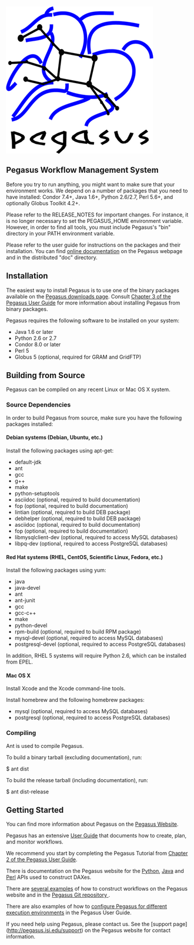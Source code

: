 ![Pegasus](doc/docbook/images/pegasusfront-black-reduced.png)

Pegasus Workflow Management System
----------------------------------

Before you try to run anything, you might want to make sure that your
environment works. We depend on a number of packages that you need to have
installed: Condor 7.4+, Java 1.6+, Python 2.6/2.7, Perl 5.6+, and optionally
Globus Toolkit 4.2+.

Please refer to the RELEASE_NOTES for important changes. For instance, it is no
longer necessary to set the PEGASUS_HOME environment variable. However, in
order to find all tools, you must include Pegasus's "bin" directory in your
PATH environment variable.

Please refer to the user guide for instructions on the packages and their
installation. You can find [online documentation](http://pegasus.isi.edu/documentation)
on the Pegasus webpage and in the distributed "doc" directory. 

Installation
------------

The easiest way to install Pegasus is to use one of the binary packages
available on the [Pegasus downloads page](http://pegasus.isi.edu/downloads).
Consult [Chapter 3 of the Pegasus User Guide](http://pegasus.isi.edu/wms/docs/latest/installation.php)
for more information about installing Pegasus from binary packages.

Pegasus requires the following software to be installed on your system:

* Java 1.6 or later
* Python 2.6 or 2.7
* Condor 8.0 or later
* Perl 5
* Globus 5 (optional, required for GRAM and GridFTP)

Building from Source
--------------------

Pegasus can be compiled on any recent Linux or Mac OS X system.

### Source Dependencies

In order to build Pegasus from source, make sure you have the following
packages installed:

#### Debian systems (Debian, Ubuntu, etc.)

Install the following packages using apt-get:

* default-jdk
* ant
* gcc
* g++
* make
* python-setuptools
* asciidoc (optional, required to build documentation)
* fop (optional, required to build documentation)
* lintian (optional, required to build DEB package)
* debhelper (optional, required to build DEB package)
* asciidoc (optional, required to build documentation)
* fop (optional, required to build documentation)
* libmysqlclient-dev (optional, required to access MySQL databases)
* libpq-dev (optional, required to access PostgreSQL databases)

#### Red Hat systems (RHEL, CentOS, Scientific Linux, Fedora, etc.)

Install the following packages using yum:

* java
* java-devel
* ant
* ant-junit
* gcc
* gcc-c++
* make
* python-devel
* rpm-build (optional, required to build RPM package)
* mysql-devel (optional, required to access MySQL databases)
* postgresql-devel (optional, required to access PostgreSQL databases)

In addition, RHEL 5 systems will require Python 2.6, which can be
installed from EPEL.

#### Mac OS X

Install Xcode and the Xcode command-line tools.

Install homebrew and the following homebrew packages:

* mysql (optional, required to access MySQL databases)
* postgresql (optional, required to access PostgreSQL databases)

### Compiling

Ant is used to compile Pegasus.

To build a binary tarball (excluding documentation), run:

 $ ant dist

To build the release tarball (including documentation), run:

 $ ant dist-release

Getting Started
---------------

You can find more information about Pegasus on the [Pegasus Website](http://pegasus.isi.edu).

Pegasus has an extensive [User Guide](http://pegasus.isi.edu/wms/docs/latest/)
that documents how to create, plan, and monitor workflows.

We recommend you start by completing the Pegasus Tutorial from [Chapter 2 of the
Pegasus User Guide](http://pegasus.isi.edu/wms/docs/latest/tutorial.php).

There is documentation on the Pegasus website for the
[Python](http://pegasus.isi.edu/wms/docs/latest/python/),
[Java](http://pegasus.isi.edu/wms/docs/latest/javadoc/) and
[Perl](http://pegasus.isi.edu/wms/docs/latest/perl/) APIs used to construct DAXes.

There are [several examples](http://pegasus.isi.edu/examples) of how to
construct workflows on the Pegasus website and in the [Pegasus Git repository
](https://github.com/pegasus-isi/pegasus/tree/master/share/pegasus/examples).

There are also examples of how to [configure Pegasus for different execution
environments](http://pegasus.isi.edu/wms/docs/latest/execution_environments.php)
in the Pegasus User Guide.

If you need help using Pegasus, please contact us. See the [support page]
(http://pegasus.isi.edu/support) on the Pegasus website for contact information.

